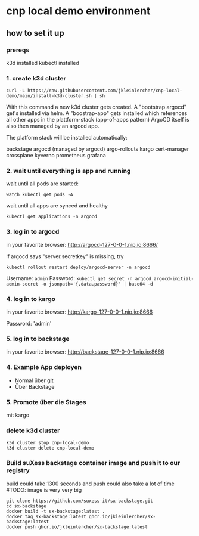 # cnp local demo environment

## how to set it up

### prereqs

k3d installed
kubectl installed

### 1. create k3d cluster

```
curl -L https://raw.githubusercontent.com/jkleinlercher/cnp-local-demo/main/install-k3d-cluster.sh | sh
```

With this command a new k3d cluster gets created.
A "bootstrap argocd" get's installed via helm.
A "boostrap-app" gets installed which references all other apps in the plattform-stack (app-of-apps pattern)
ArgoCD itself is also then managed by an argocd app.

The platform stack will be installed automatically:

backstage
argocd (managed by argocd)
argo-rollouts
kargo
cert-manager
crossplane
kyverno
prometheus
grafana

### 2. wait until everything is app and running

wait until all pods are started:

```
watch kubectl get pods -A
```

wait until all apps are synced and healthy

```
kubectl get applications -n argocd
```

### 3. log in to argocd

in your favorite browser:  http://argocd-127-0-0-1.nip.io:8666/

if argocd says "server.secretkey" is missing, try

```
kubectl rollout restart deploy/argocd-server -n argocd
```

Username: `admin`
Password: `kubectl get secret -n argocd argocd-initial-admin-secret -o jsonpath='{.data.password}' | base64 -d`

### 4. log in to kargo

in your favorite browser:  http://kargo-127-0-0-1.nip.io:8666

Password: 'admin'

### 5. log in to backstage

in your favorite browser:  http://backstage-127-0-0-1.nip.io:8666


### 4. Example App deployen

- Normal über git
- Über Backstage

### 5. Promote über die Stages

mit kargo

### delete k3d cluster

```
k3d cluster stop cnp-local-demo
k3d cluster delete cnp-local-demo
```


### Build suXess backstage container image and push it to our registry

build could take 1300 seconds and push could also take a lot of time
#TODO: image is very very big

```
git clone https://github.com/suxess-it/sx-backstage.git
cd sx-backstage
docker build -t sx-backstage:latest .
docker tag sx-backstage:latest ghcr.io/jkleinlercher/sx-backstage:latest
docker push ghcr.io/jkleinlercher/sx-backstage:latest
```